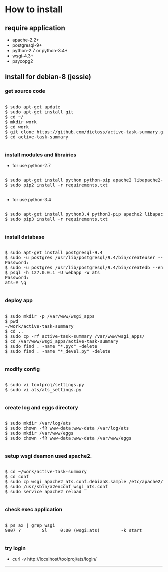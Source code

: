 # How to install

## require application

- apache-2.2+
- postgresql-9+
- python-2.7 or python-3.4+
- wsgi-4.3+
- psycopg2


## install for debian-8 (jessie)

### get source code

<pre>

$ sudo apt-get update
$ sudo apt-get install git
$ cd ~/
$ mkdir work
$ cd work
$ git clone https://github.com/dictoss/active-task-summary.git
$ cd active-task-summary

</pre>

### install modules and librairies
- for use python-2.7

<pre>

$ sudo apt-get install python python-pip apache2 libapache2-mod-wsgi python-psycopg2
$ sudo pip2 install -r requirements.txt

</pre>

- for use python-3.4

<pre>

$ sudo apt-get install python3.4 python3-pip apache2 libapache2-mod-wsgi-py3 python3-psycopg2
$ sudo pip3 install -r requirements.txt

</pre>

### install database

<pre>

$ sudo apt-get install postgresql-9.4
$ sudo -u postgres /usr/lib/postgresql/9.4/bin/createuser --createdb --pwprompt --superuser webapp
Password:
$ sudo -u postgres /usr/lib/postgresql/9.4/bin/createdb --encoding=UTF8 --owner=webapp ats
$ psql -h 127.0.0.1 -U webapp -W ats
Password:
ats=# \q

</pre>


### deploy app

<pre>

$ sudo mkdir -p /var/www/wsgi_apps
$ pwd
~/work/active-task-summary
$ cd ..
$ sudo cp -rf active-task-summary /var/www/wsgi_apps/
$ cd /var/www/wsgi_apps/active-task-summary
$ sudo find . -name "*.pyc" -delete
$ sudo find . -name "*_devel.py" -delete

</pre>

### modify config

<pre>

$ sudo vi toolproj/settings.py
$ sudo vi ats/ats_settings.py

</pre>

### create log and eggs directory

<pre>

$ sudo mkdir /var/log/ats
$ sudo chown -fR www-data:www-data /var/log/ats
$ sudo mkdir /var/www/eggs
$ sudo chown -fR www-data:www-data /var/www/eggs

</pre>

### setup wsgi deamon used apache2.

<pre>

$ cd ~/work/active-task-summary
$ cd conf
$ sudo cp wsgi_apache2_ats.conf.debian8.sample /etc/apache2/conf-available/wsgi_ats.conf
$ sudo /usr/sbin/a2enconf wsgi_ats.conf
$ sudo service apache2 reload

</pre>

### check exec application

<pre>

$ ps ax | grep wsgi
9907 ?        Sl     0:00 (wsgi:ats)        -k start

</pre>

### try login

- curl -v http://localhost/toolproj/ats/login/

---
